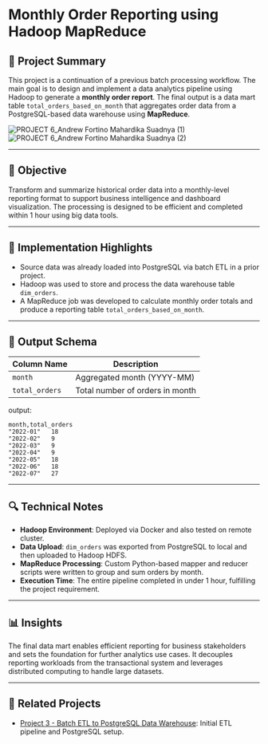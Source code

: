 # Monthly Order Reporting using Hadoop MapReduce

## 📄 Project Summary

This project is a continuation of a previous batch processing workflow. The main goal is to design and implement a data analytics pipeline using Hadoop to generate a **monthly order report**. The final output is a data mart table `total_orders_based_on_month` that aggregates order data from a PostgreSQL-based data warehouse using **MapReduce**.

![PROJECT 6_Andrew Fortino Mahardika Suadnya (1)](https://github.com/user-attachments/assets/7e25bd2d-f640-4306-9bb5-767978595685)
![PROJECT 6_Andrew Fortino Mahardika Suadnya (2)](https://github.com/user-attachments/assets/55df1687-d237-4ef8-974d-e30da1703f5a)

---

## 🎯 Objective

Transform and summarize historical order data into a monthly-level reporting format to support business intelligence and dashboard visualization. The processing is designed to be efficient and completed within 1 hour using big data tools.

---

## 📌 Implementation Highlights

* Source data was already loaded into PostgreSQL via batch ETL in a prior project.
* Hadoop was used to store and process the data warehouse table `dim_orders`.
* A MapReduce job was developed to calculate monthly order totals and produce a reporting table `total_orders_based_on_month`.

---

## 🧱 Output Schema

| Column Name    | Description                     |
| -------------- | ------------------------------- |
| `month`        | Aggregated month (YYYY-MM)      |
| `total_orders` | Total number of orders in month |

output:
```
month,total_orders
"2022-01"	18
"2022-02"	9
"2022-03"	9
"2022-04"	9
"2022-05"	18
"2022-06"	18
"2022-07"	27
```

---

## 🔍 Technical Notes

* **Hadoop Environment**: Deployed via Docker and also tested on remote cluster.
* **Data Upload**: `dim_orders` was exported from PostgreSQL to local and then uploaded to Hadoop HDFS.
* **MapReduce Processing**: Custom Python-based mapper and reducer scripts were written to group and sum orders by month.
* **Execution Time**: The entire pipeline completed in under 1 hour, fulfilling the project requirement.

---

## 📊 Insights

The final data mart enables efficient reporting for business stakeholders and sets the foundation for further analytics use cases. It decouples reporting workloads from the transactional system and leverages distributed computing to handle large datasets.

---

## 🔗 Related Projects

* [Project 3 - Batch ETL to PostgreSQL Data Warehouse](https://github.com/andrewsuadnya/PROJECT3-DataEngineering-DigitalSkola): Initial ETL pipeline and PostgreSQL setup.
